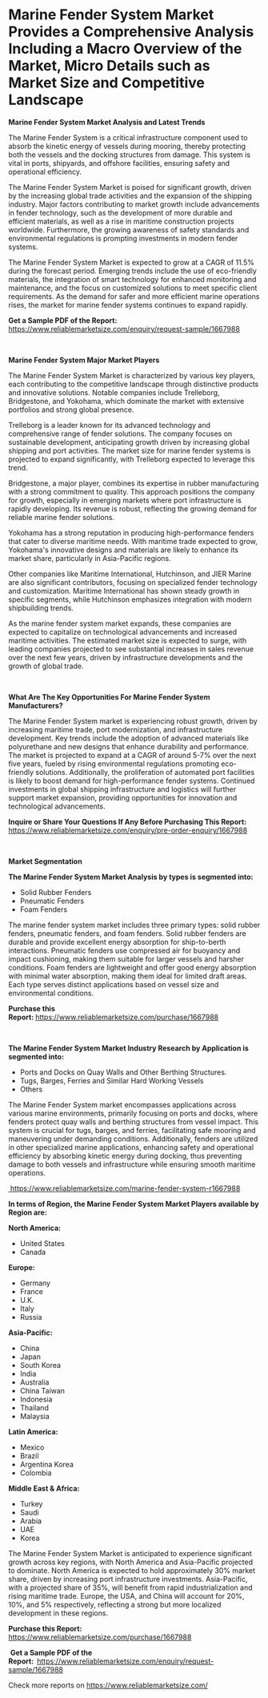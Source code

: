 <p><h1>Marine Fender System Market Provides a Comprehensive Analysis Including a Macro Overview of the Market, Micro Details such as Market Size and Competitive Landscape</h1></p><p><strong>Marine Fender System Market Analysis and Latest Trends</strong></p>
<p><p>The Marine Fender System is a critical infrastructure component used to absorb the kinetic energy of vessels during mooring, thereby protecting both the vessels and the docking structures from damage. This system is vital in ports, shipyards, and offshore facilities, ensuring safety and operational efficiency.</p><p>The Marine Fender System Market is poised for significant growth, driven by the increasing global trade activities and the expansion of the shipping industry. Major factors contributing to market growth include advancements in fender technology, such as the development of more durable and efficient materials, as well as a rise in maritime construction projects worldwide. Furthermore, the growing awareness of safety standards and environmental regulations is prompting investments in modern fender systems.</p><p>The Marine Fender System Market is expected to grow at a CAGR of 11.5% during the forecast period. Emerging trends include the use of eco-friendly materials, the integration of smart technology for enhanced monitoring and maintenance, and the focus on customized solutions to meet specific client requirements. As the demand for safer and more efficient marine operations rises, the market for marine fender systems continues to expand rapidly.</p></p>
<p><strong>Get a Sample PDF of the Report:&nbsp;</strong> <a href="https://www.reliablemarketsize.com/enquiry/request-sample/1667988?utm_campaign=3248&utm_medium=2&utm_source=Github&utm_content=ia&utm_term=06032025&utm_id=marine-fender-system">https://www.reliablemarketsize.com/enquiry/request-sample/1667988</a></p>
<p>&nbsp;</p>
<p><strong>Marine Fender System Major Market Players</strong></p>
<p><p>The Marine Fender System Market is characterized by various key players, each contributing to the competitive landscape through distinctive products and innovative solutions. Notable companies include Trelleborg, Bridgestone, and Yokohama, which dominate the market with extensive portfolios and strong global presence.</p><p>Trelleborg is a leader known for its advanced technology and comprehensive range of fender solutions. The company focuses on sustainable development, anticipating growth driven by increasing global shipping and port activities. The market size for marine fender systems is projected to expand significantly, with Trelleborg expected to leverage this trend.</p><p>Bridgestone, a major player, combines its expertise in rubber manufacturing with a strong commitment to quality. This approach positions the company for growth, especially in emerging markets where port infrastructure is rapidly developing. Its revenue is robust, reflecting the growing demand for reliable marine fender solutions.</p><p>Yokohama has a strong reputation in producing high-performance fenders that cater to diverse maritime needs. With maritime trade expected to grow, Yokohama's innovative designs and materials are likely to enhance its market share, particularly in Asia-Pacific regions.</p><p>Other companies like Maritime International, Hutchinson, and JIER Marine are also significant contributors, focusing on specialized fender technology and customization. Maritime International has shown steady growth in specific segments, while Hutchinson emphasizes integration with modern shipbuilding trends.</p><p>As the marine fender system market expands, these companies are expected to capitalize on technological advancements and increased maritime activities. The estimated market size is expected to surge, with leading companies projected to see substantial increases in sales revenue over the next few years, driven by infrastructure developments and the growth of global trade.</p></p>
<p>&nbsp;</p>
<p><strong>What Are The Key Opportunities For Marine Fender System Manufacturers?</strong></p>
<p><p>The Marine Fender System market is experiencing robust growth, driven by increasing maritime trade, port modernization, and infrastructure development. Key trends include the adoption of advanced materials like polyurethane and new designs that enhance durability and performance. The market is projected to expand at a CAGR of around 5-7% over the next five years, fueled by rising environmental regulations promoting eco-friendly solutions. Additionally, the proliferation of automated port facilities is likely to boost demand for high-performance fender systems. Continued investments in global shipping infrastructure and logistics will further support market expansion, providing opportunities for innovation and technological advancements.</p></p>
<p><strong>Inquire or Share Your Questions If Any Before Purchasing This Report:</strong> <a href="https://www.reliablemarketsize.com/enquiry/pre-order-enquiry/1667988?utm_campaign=3248&utm_medium=2&utm_source=Github&utm_content=ia&utm_term=06032025&utm_id=marine-fender-system">https://www.reliablemarketsize.com/enquiry/pre-order-enquiry/1667988</a></p>
<p>&nbsp;</p>
<p><strong>Market Segmentation</strong></p>
<p><strong>The Marine Fender System Market Analysis by types is segmented into:</strong></p>
<p><ul><li>Solid Rubber Fenders</li><li>Pneumatic Fenders</li><li>Foam Fenders</li></ul></p>
<p><p>The marine fender system market includes three primary types: solid rubber fenders, pneumatic fenders, and foam fenders. Solid rubber fenders are durable and provide excellent energy absorption for ship-to-berth interactions. Pneumatic fenders use compressed air for buoyancy and impact cushioning, making them suitable for larger vessels and harsher conditions. Foam fenders are lightweight and offer good energy absorption with minimal water absorption, making them ideal for limited draft areas. Each type serves distinct applications based on vessel size and environmental conditions.</p></p>
<p><strong>Purchase this Report:&nbsp;</strong><a href="https://www.reliablemarketsize.com/purchase/1667988?utm_campaign=3248&utm_medium=2&utm_source=Github&utm_content=ia&utm_term=06032025&utm_id=marine-fender-system">https://www.reliablemarketsize.com/purchase/1667988</a></p>
<p>&nbsp;</p>
<p><strong>The Marine Fender System Market Industry Research by Application is segmented into:</strong></p>
<p><ul><li>Ports and Docks on Quay Walls and Other Berthing Structures.</li><li>Tugs, Barges, Ferries and Similar Hard Working Vessels</li><li>Others</li></ul></p>
<p><p>The Marine Fender System market encompasses applications across various marine environments, primarily focusing on ports and docks, where fenders protect quay walls and berthing structures from vessel impact. This system is crucial for tugs, barges, and ferries, facilitating safe mooring and maneuvering under demanding conditions. Additionally, fenders are utilized in other specialized marine applications, enhancing safety and operational efficiency by absorbing kinetic energy during docking, thus preventing damage to both vessels and infrastructure while ensuring smooth maritime operations.</p></p>
<p><a href="https://www.reliablemarketsize.com/marine-fender-system-r1667988?utm_campaign=3248&utm_medium=2&utm_source=Github&utm_content=ia&utm_term=06032025&utm_id=marine-fender-system">&nbsp;https://www.reliablemarketsize.com/marine-fender-system-r1667988</a></p>
<p><strong>In terms of Region, the Marine Fender System Market Players available by Region are:</strong></p>
<p>
    <p> <strong> North America: </strong>
        <ul>
            <li>United States</li>
            <li>Canada</li>
        </ul>
        </p> 
    <p> <strong> Europe: </strong>
        <ul>
            <li>Germany</li>
            <li>France</li>
            <li>U.K.</li>
            <li>Italy</li>
            <li>Russia</li>
        </ul>
        </p> 
    <p> <strong> Asia-Pacific: </strong>
        <ul>
            <li>China</li>
            <li>Japan</li>
            <li>South Korea</li>
            <li>India</li>
            <li>Australia</li>
            <li>China Taiwan</li>
            <li>Indonesia</li>
            <li>Thailand</li>
            <li>Malaysia</li>
        </ul>
        </p> 
    <p> <strong> Latin America: </strong>
        <ul>
            <li>Mexico</li>
            <li>Brazil</li>
            <li>Argentina Korea</li>
            <li>Colombia</li>
        </ul>
        </p> 
    <p> <strong> Middle East & Africa: </strong>
        <ul>
            <li>Turkey</li>
            <li>Saudi</li>
            <li>Arabia</li>
            <li>UAE</li>
            <li>Korea</li>
        </ul>
    </p>
    </p>
<p><p>The Marine Fender System Market is anticipated to experience significant growth across key regions, with North America and Asia-Pacific projected to dominate. North America is expected to hold approximately 30% market share, driven by increasing port infrastructure investments. Asia-Pacific, with a projected share of 35%, will benefit from rapid industrialization and rising maritime trade. Europe, the USA, and China will account for 20%, 10%, and 5% respectively, reflecting a strong but more localized development in these regions.</p></p>
<p><strong>Purchase this Report: </strong><a href="https://www.reliablemarketsize.com/purchase/1667988?utm_campaign=3248&utm_medium=2&utm_source=Github&utm_content=ia&utm_term=06032025&utm_id=marine-fender-system">https://www.reliablemarketsize.com/purchase/1667988</a></p>
<p>&nbsp;<strong>Get a Sample PDF of the Report:&nbsp;&nbsp;</strong><a href="https://www.reliablemarketsize.com/enquiry/request-sample/1667988?utm_campaign=3248&utm_medium=2&utm_source=Github&utm_content=ia&utm_term=06032025&utm_id=marine-fender-system">https://www.reliablemarketsize.com/enquiry/request-sample/1667988</a></p>
<p><strong></strong></p>
<p>Check more reports on <a href="https://www.reliablemarketsize.com/?utm_campaign=3248&utm_medium=2&utm_source=Github&utm_content=ia&utm_term=06032025&utm_id=marine-fender-system">https://www.reliablemarketsize.com/</a></p>